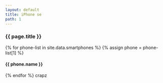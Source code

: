 ```yaml
---
layout: default
title: iPhone se
path: 1
---
```


<div class="container">
  <h3>{{ page.title }}</h3>
  {% for phone-list in site.data.smartphones %}
  {% assign phone = phone-list[1] %}
  <h4>{{ phone.name }}</h4>
  {% endfor %}
  crapz
</div>

